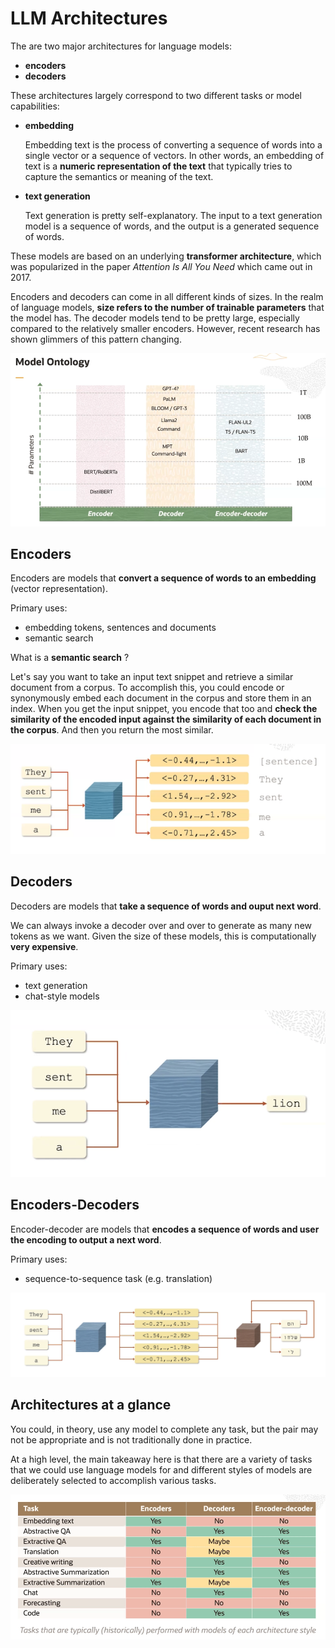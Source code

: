 # LLM Architectures

The are two major architectures for language models:
- **encoders**
- **decoders**

These architectures largely correspond to two different tasks or model capabilities:

- **embedding** 

    Embedding text is the process of converting a sequence of words into a single vector or a sequence of vectors. In other words, an embedding of text is a **numeric representation of the text** that typically tries to capture the semantics or meaning of the text. 

- **text generation**

    Text generation is pretty self-explanatory. The input to a text generation model is a sequence of words, and the output is a generated sequence of words.

These models are based on an underlying **transformer architecture**, which was popularized in the paper *Attention Is All You Need* which came out in 2017.

Encoders and decoders can come in all different kinds of sizes. In the realm of language models, **size refers to the number of trainable parameters** that the model has. The decoder models tend to be pretty large, especially compared to the relatively smaller encoders. However, recent research has shown glimmers of this pattern changing.

![Model Ontology](../images/model_ontology.png)

## Encoders

Encoders are models that **convert a sequence of words to an embedding** (vector representation).

Primary uses:
- embedding tokens, sentences and documents
- semantic search

What is a **semantic search** ? 

Let's say you want to take an input text snippet and retrieve a similar document from a corpus. To accomplish this, you could encode or synonymously embed each document in the corpus and store them in an index. When you get the input snippet, you encode that too and **check the similarity of the encoded input against the similarity of each document in the corpus**. And then you return the most similar.

![Encoders](../images/encoders.png)

## Decoders

Decoders are models that **take a sequence of words and ouput next word**.

We can always invoke a decoder over and over to generate as many new tokens as we want. Given the size of these models, this is computationally **very expensive**. 

Primary uses:
- text generation
- chat-style models

![Decoders](../images/decoders.png)

## Encoders-Decoders

Encoder-decoder are models that **encodes a sequence of words and user the encoding to output a next word**.

Primary uses:
- sequence-to-sequence task (e.g. translation)

![Encoders-Decoders](../images/encoders-decoders.png)

## Architectures at a glance

You could, in theory, use any model to complete any task, but the pair may not be appropriate and is not traditionally done in practice. 

At a high level, the main takeaway here is that there are a variety of tasks that we could use language models for and different styles of models are deliberately selected to accomplish various tasks.

![Tasks and Architectures](../images/tasks_and_architectures.png)


